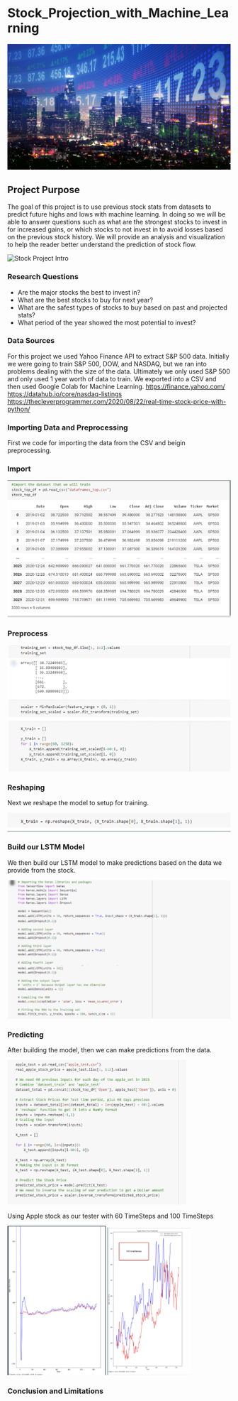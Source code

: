 # Stock_Projection_with_Machine_Learning

<img src="/templates/images/stock_main.jpg" alt="Stock Projection with Machine Learning and LSTM"/>

## Project Purpose

The goal of this project is to use previous stock stats from datasets to predict future highs and lows with machine learning. In doing so we will be able to answer questions such as what are the strongest stocks to invest in for increased gains, or which stocks to not invest in to avoid losses based on the previous stock history. We will provide an analysis and visualization to help the reader better understand the prediction of stock flow.

<img src="/templates/images/stock_projection_intro.png" alt="Stock Project Intro"/>

### Research Questions
* Are the major stocks the best to invest in? 
* What are the best stocks to buy for next year? 
* What are the safest types of stocks to buy based on past and projected stats? 
* What period of the year showed the most potential to invest?

### Data Sources
For this project we used Yahoo Finance API to extract S&P 500 data. Initially we were going to train S&P 500, DOW, and NASDAQ, but we ran into problems dealing with the size of the data. Ultimately we only used S&P 500 and only used 1 year worth of data to train. We exported into a CSV and then used Google Colab for Machine Learning.
https://finance.yahoo.com/
https://datahub.io/core/nasdaq-listings
https://thecleverprogrammer.com/2020/08/22/real-time-stock-price-with-python/

### Importing Data and Preprocessing
First we code for importing the data from the CSV and beigin preprocessing.

### Import

<img src="/templates/images/import_csv.png" alt="Import Data"/>

### Preprocess

<img src="/templates/images/preprocessing.png" alt="Preprocessing"/>

### Reshaping
Next we reshape the model to setup for training.

<img src="/templates/images/reshape.png" alt="reshape"/>

### Build our LSTM Model
We then build our LSTM model to make predictions based on the data we provide from the stock.

<img src="/templates/images/build_model.png" alt="build model"/>

### Predicting
After building the model, then we can make predictions from the data.

<img src="/templates/images/predicting.png" alt="predicting"/>

Using Apple stock as our tester with 60 TimeSteps and 100 TimeSteps

<img src="/templates/images/60apple.png" alt="60 TimeSteps"/>

<img src="/templates/images/100apple.png" alt="100 TimeSteps"/>

### Conclusion and Limitations



